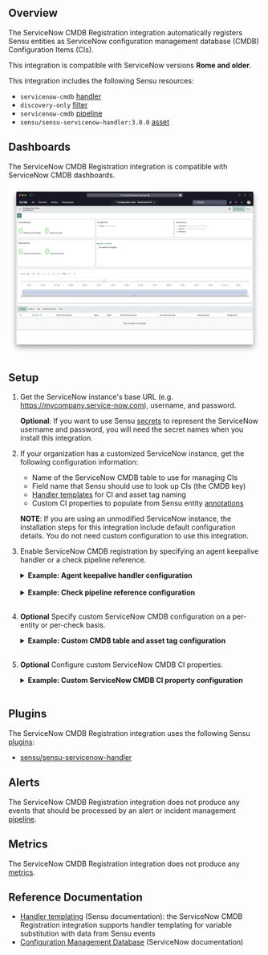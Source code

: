 ## Overview

<!-- Sensu Integration description; supports markdown -->

The ServiceNow CMDB Registration integration automatically registers Sensu entities as ServiceNow configuration management database (CMDB) Configuration Items (CIs).

This integration is compatible with ServiceNow versions **Rome and older**.

<!-- Provide a high level overview of the integration contents (e.g. checks, filters, mutators, handlers, assets, etc) -->

This integration includes the following Sensu resources:

* `servicenow-cmdb` [handler]
* `discovery-only` [filter]
* `servicenow-cmdb` [pipeline]
* `sensu/sensu-servicenow-handler:3.0.0` [asset]

## Dashboards

<!-- List of compatible dashboards w/ screenshots (supports png, jpeg, and gif images; relative paths only; e.g. `![](img/dashboard-1.png)` )-->

The ServiceNow CMDB Registration integration is compatible with ServiceNow CMDB dashboards.

![](img/cmdb-dashboard.png)

## Setup

<!-- Sensu Integration setup instructions, including Sensu agent configuration and external component configuration -->
<!-- EXAMPLE: what configuration (if any) is required in a third-party service to enable monitoring? -->

1. Get the ServiceNow instance's base URL (e.g. https://mycompany.service-now.com), username, and password.

   **Optional**: If you want to use Sensu [secrets] to represent the ServiceNow username and password, you will need the secret names when you install this integration.

1. If your organization has a customized ServiceNow instance, get the following configuration information:

    - Name of the ServiceNow CMDB table to use for managing CIs
    - Field name that Sensu should use to look up CIs (the CMDB key)
    - [Handler templates][handler-templating] for CI and asset tag naming
    - Custom CI properties to populate from Sensu entity [annotations]

    **NOTE**: If you are using an unmodified ServiceNow instance, the installation steps for this integration include default configuration details. You do not need custom configuration to use this integration.

1. Enable ServiceNow CMDB registration by specifying an agent keepalive handler or a check pipeline reference.

   <details><summary><strong>Example: Agent keepalive handler configuration</strong></summary>

   To enable ServiceNow CMDB registration for all entities, list the `servicenow-cmdb` handler as a value for the [keepalive-handlers] agent configuration option in the `agent.yml` configuration file:

   ```yaml
   keepalive-handlers:
     - servicenow-cmdb
   ```

   **NOTE**: You must [restart] the Sensu agent for the keepalive handler configuration to take effect.

   </details>
   <br>
   
   <details><summary><strong>Example: Check pipeline reference configuration</strong></summary>

   To enable ServiceNow CMDB registration only for entities that execute a specific check, add the `servicenow-cmdb` [pipeline] to the check definition.

   ```yaml
   spec:
     pipelines:
       - api_version: core/v2
         type: Pipeline
         name: servicenow-cmdb
   ```

   </details>
   <br>

1. **Optional** Specify custom ServiceNow CMDB configuration on a per-entity or per-check basis.

   <details><summary><strong>Example: Custom CMDB table and asset tag configuration</strong></summary>

   The ServiceNow CMDB Registration integration uses the configuration parameters you specify during installation. To override the installed configuration for a single entity or check, add [annotations] with the prefix `servicenow/config/` to the `agent.yml` configuration file or the check definition.

   ```yaml
   annotations:
     servicenow/config/cmdb-table: "cmdb_ci"
     servicenow/config/cmdb-asset-tag: "aws/us-west-2/instances/i-424242"
   ```

   For a complete list of available annotations, read the [sensu/sensu-servicenow-handler annotations documentation].

   </details>
   <br>

1. **Optional** Configure custom ServiceNow CMDB CI properties.

   <details><summary><strong>Example: Custom ServiceNow CMDB CI property configuration</strong></summary>

   The ServiceNow CMDB Registration integration supports ServiceNow CMDB tables with custom fields.

   When you install this integration, you can list custom CI properties to populate from Sensu entity [annotations] with the prefix `servicenow/table/cmdb/`. If an entity includes a matching annotation, Sensu will populate the corresponding field in the ServiceNow CMDB table with the annotation's value.

   For example, if you list the `asset_tag` and `store_id` custom CI properties when you install this integration, Sensu will check entities for matching annotations.

   Set the entity annotations in the `agent.yml` configuration file:

   ```yaml
   annotations:
     servicenow/table/cmdb/asset_tag: "i-424242"
     servicenow/table/cmdb/store_id: "1234"
   ```

   To add custom CI properties after installing this integration, update the `servicenow-cmdb` handler command to list the additional properties in the `--cmdb-properties` flag values:

   ```yaml
   command: >-
    sensu-servicenow-handler --cmdb-registration --cmdb-table cmdb_ci --cmdb-key name --cmdb-name "{{ .Entity.Name }}" --cmdb-asset-tag "sensu/{{ .Entity.Namespace }}/{{ .Entity.Name }}" --cmdb-properties "asset_tag,store_id,category,location"
   ```

   </details>
   <br>

## Plugins

<!-- Links to any Sensu Integration dependencies (i.e. Sensu Plugins) -->

The ServiceNow CMDB Registration integration uses the following Sensu [plugins]:

- [sensu/sensu-servicenow-handler][sensu-servicenow-handler-bonsai]

## Alerts

<!-- List of all alerts generated by this integration. -->

<!-- This integration provides an alert & incident management processing pipeline for use with other monitoring integrations. By default this integration will process all events passing the [built-in `is_incident` filter][is_incident] (i.e. failing events and resolution events only). Event processing via this integration may be suppressed using [Sensu Silencing][silences] (see the [built-in `not_silenced` filter][not_silenced] for more details). -->

The ServiceNow CMDB Registration integration does not produce any events that should be processed by an alert or incident management [pipeline].

## Metrics

<!-- List of all metrics or events collected by this integration. -->

The ServiceNow CMDB Registration integration does not produce any [metrics].

## Reference Documentation

<!-- Please provide links to any relevant reference documentation to help users learn more and/or troubleshoot this integration; specifically including any third-party software documentation. -->

* [Handler templating][handler-templating] (Sensu documentation): the ServiceNow CMDB Registration integration supports handler templating for variable substitution with data from Sensu events
* [Configuration Management Database][servicenow-cmdb] (ServiceNow documentation)


<!-- Links -->
[check]: https://docs.sensu.io/sensu-go/latest/observability-pipeline/observe-schedule/checks/
[asset]: https://docs.sensu.io/sensu-go/latest/plugins/assets/
[subscription]: https://docs.sensu.io/sensu-go/latest/observability-pipeline/observe-schedule/subscriptions/
[subscriptions]: https://docs.sensu.io/sensu-go/latest/observability-pipeline/observe-schedule/subscriptions/
[agents]: https://docs.sensu.io/sensu-go/latest/observability-pipeline/observe-schedule/agent/
[annotation]: https://docs.sensu.io/sensu-go/latest/observability-pipeline/observe-schedule/agent/#agent-annotations
[annotations]: https://docs.sensu.io/sensu-go/latest/observability-pipeline/observe-schedule/agent/#agent-annotations
[plugins]: https://docs.sensu.io/sensu-go/latest/plugins/
[metrics]: https://docs.sensu.io/sensu-go/latest/observability-pipeline/observe-schedule/metrics/
[pipeline]: https://docs.sensu.io/sensu-go/latest/observability-pipeline/observe-process/pipelines/
[handler]: https://docs.sensu.io/sensu-go/latest/observability-pipeline/observe-process/handlers/
[filter]: https://docs.sensu.io/sensu-go/latest/observability-pipeline/observe-filter/filters/
[filters]: https://docs.sensu.io/sensu-go/latest/observability-pipeline/observe-filter/filters/
[secret]: https://docs.sensu.io/sensu-go/latest/operations/manage-secrets/secrets/
[secrets]: https://docs.sensu.io/sensu-go/latest/operations/manage-secrets/secrets/
[tokens]: https://docs.sensu.io/sensu-go/latest/observability-pipeline/observe-schedule/tokens/
[handler-templating]: https://docs.sensu.io/sensu-go/latest/observability-pipeline/observe-process/handler-templates/
[sensu-plus]: https://sensu.io/features/analytics
[sensu-servicenow-handler-bonsai]: https://bonsai.sensu.io/assets/sensu/sensu-servicenow-handler
[servicenow-cmdb]: https://docs.servicenow.com/bundle/rome-servicenow-platform/page/product/configuration-management/concept/c_ITILConfigurationManagement.html
[restart]: https://docs.sensu.io/sensu-go/latest/observability-pipeline/observe-schedule/agent/#restart-the-service
[keepalive-handlers]: https://docs.sensu.io/sensu-go/latest/observability-pipeline/observe-schedule/agent/#keepalive-handlers-option
[sensu/sensu-servicenow-handler annotations documentation]: https://bonsai.sensu.io/assets/sensu/sensu-servicenow-handler#annotations
